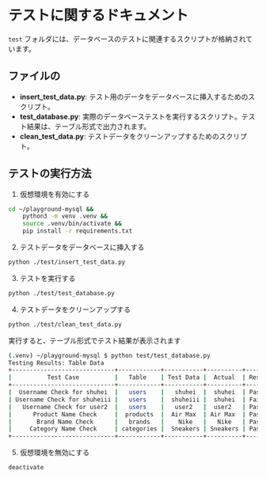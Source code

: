 # テストに関するドキュメント

`test` フォルダには、データベースのテストに関連するスクリプトが格納されています。

## ファイルの

- **insert_test_data.py**: テスト用のデータをデータベースに挿入するためのスクリプト。
- **test_database.py**: 実際のデータベーステストを実行するスクリプト。テスト結果は、テーブル形式で出力されます。
- **clean_test_data.py**: テストデータをクリーンアップするためのスクリプト。

## テストの実行方法

1. 仮想環境を有効にする

```bash
cd ~/playground-mysql &&
    python3 -m venv .venv &&
    source .venv/bin/activate &&
    pip install -r requirements.txt
```

2. テストデータをデータベースに挿入する

```bash
python ./test/insert_test_data.py
```

3. テストを実行する

```bash
python ./test/test_database.py
```

4. テストデータをクリーンアップする

```bash
python ./test/clean_test_data.py
```

実行すると、テーブル形式でテスト結果が表示されます
```bash
(.venv) ~/playground-mysql $ python test/test_database.py
Testing Results: Table Data
+-----------------------------+------------+-----------+----------+--------+
|          Test Case          |   Table    | Test Data |  Actual  | Result |
+-----------------------------+------------+-----------+----------+--------+
|  Username Check for shuhei  |   users    |   shuhei  |  shuhei  | Passed |
| Username Check for shuheiii |   users    |  shuheiii |  shuhei  | Failed |
|   Username Check for user2  |   users    |   user2   |  user2   | Passed |
|      Product Name Check     |  products  |  Air Max  | Air Max  | Passed |
|       Brand Name Check      |   brands   |    Nike   |   Nike   | Passed |
|     Category Name Check     | categories |  Sneakers | Sneakers | Passed |
+-----------------------------+------------+-----------+----------+--------+
```

5. 仮想環境を無効にする

```bash
deactivate
```
